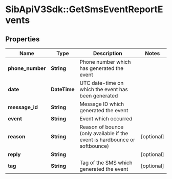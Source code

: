 # SibApiV3Sdk::GetSmsEventReportEvents

## Properties
Name | Type | Description | Notes
------------ | ------------- | ------------- | -------------
**phone_number** | **String** | Phone number which has generated the event | 
**date** | **DateTime** | UTC date-time on which the event has been generated | 
**message_id** | **String** | Message ID which generated the event | 
**event** | **String** | Event which occurred | 
**reason** | **String** | Reason of bounce (only available if the event is hardbounce or softbounce) | [optional] 
**reply** | **String** |  | [optional] 
**tag** | **String** | Tag of the SMS which generated the event | [optional] 


